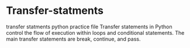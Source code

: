 # Transfer-statments
transfer statments python practice file
Transfer statements in Python control the flow of execution within loops and conditional statements. The main transfer statements are break, continue, and pass.
